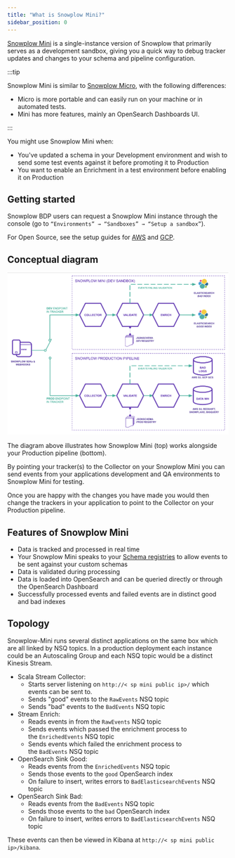 ```yaml
---
title: "What is Snowplow Mini?"
sidebar_position: 0
---
```


[Snowplow Mini](/docs/pipeline-components-and-applications/snowplow-mini/index.md) is a single-instance version of Snowplow that primarily serves as a development sandbox, giving you a quick way to debug tracker updates and changes to your schema and pipeline configuration.

:::tip

Snowplow Mini is similar to [Snowplow Micro](/docs/getting-started-with-micro/what-is-micro/index.md), with the following differences:
* Micro is more portable and can easily run on your machine or in automated tests.
* Mini has more features, mainly an OpenSearch Dashboards UI.

:::

You might use Snowplow Mini when:

- You've updated a schema in your Development environment and wish to send some test events against it before promoting it to Production
- You want to enable an Enrichment in a test environment before enabling it on Production

## Getting started

Snowplow BDP users can request a Snowplow Mini instance through the console (go to `“Environments” → “Sandboxes” → “Setup a sandbox”`).

For Open Source, see the setup guides for [AWS](/docs/pipeline-components-and-applications/snowplow-mini/setup-guide-for-aws/index.md) and [GCP](/docs/pipeline-components-and-applications/snowplow-mini/setup-guide-for-gcp/index.md).

## Conceptual diagram

![](images/image.png)

The diagram above illustrates how Snowplow Mini (top) works alongside your Production pipeline (bottom).

By pointing your tracker(s) to the Collector on your Snowplow Mini you can send events from your applications development and QA environments to Snowplow Mini for testing.

Once you are happy with the changes you have made you would then change the trackers in your application to point to the Collector on your Production pipeline.[](https://github.com/snowplow/snowplow-mini#features)

## Features of Snowplow Mini

- Data is tracked and processed in real time
- Your Snowplow Mini speaks to your [Schema registries](/docs/understanding-your-pipeline/schemas/index.md#iglu) to allow events to be sent against your custom schemas
- Data is validated during processing
- Data is loaded into OpenSearch and can be queried directly or through the OpenSearch Dashboard
- Successfully processed events and failed events are in distinct good and bad indexes

## Topology

Snowplow-Mini runs several distinct applications on the same box which are all linked by NSQ topics. In a production deployment each instance could be an Autoscaling Group and each NSQ topic would be a distinct Kinesis Stream.

- Scala Stream Collector:
    - Starts server listening on `http://< sp mini public ip>/` which events can be sent to.
    - Sends "good" events to the `RawEvents` NSQ topic
    - Sends "bad" events to the `BadEvents` NSQ topic
- Stream Enrich:
    - Reads events in from the `RawEvents` NSQ topic
    - Sends events which passed the enrichment process to the `EnrichedEvents` NSQ topic
    - Sends events which failed the enrichment process to the `BadEvents` NSQ topic
- OpenSearch Sink Good:
    - Reads events from the `EnrichedEvents` NSQ topic
    - Sends those events to the `good` OpenSearch index
    - On failure to insert, writes errors to `BadElasticsearchEvents` NSQ topic
- OpenSearch Sink Bad:
    - Reads events from the `BadEvents` NSQ topic
    - Sends those events to the `bad` OpenSearch index
    - On failure to insert, writes errors to `BadElasticsearchEvents` NSQ topic

These events can then be viewed in Kibana at `http://< sp mini public ip>/kibana`.
